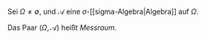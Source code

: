 Sei $\Omega \ne \emptyset$,  und $\mathcal{A}$ eine $\sigma$-[[sigma-Algebra|Algebra]] auf $\Omega$.

Das Paar $(\Omega, \mathcal{A})$ heißt *Messraum*.